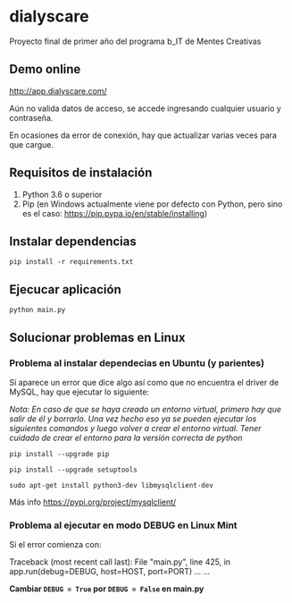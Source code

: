 # dialyscare

Proyecto final de primer año del programa b_IT de Mentes Creativas

## Demo online

http://app.dialyscare.com/

Aún no valida datos de acceso, se accede ingresando cualquier usuario y contraseña.

En ocasiones da error de conexión, hay que actualizar varias veces para que cargue.

## Requisitos de instalación

1. Python 3.6 o superior
2. Pip (en Windows actualmente viene por defecto con Python, pero sino es el caso: https://pip.pypa.io/en/stable/installing)


## Instalar dependencias

~~~~
pip install -r requirements.txt
~~~~

## Ejecucar aplicación
	
~~~~
python main.py
~~~~

## Solucionar problemas en Linux

### Problema al instalar dependecias en Ubuntu (y parientes)

Si aparece un error que dice algo así como que no encuentra el driver de MySQL, hay que ejecutar lo siguiente:

*Nota: En caso de que se haya creado un entorno virtual, primero hay que salir de él y borrarlo. Una vez hecho eso ya se pueden ejecutar los siguientes comandos y luego volver a crear el entorno virtual. Tener cuidado de crear el entorno para la versión correcta de python*

~~~~
pip install --upgrade pip
~~~~

~~~~
pip install --upgrade setuptools
~~~~

~~~~
sudo apt-get install python3-dev libmysqlclient-dev
~~~~

Más info https://pypi.org/project/mysqlclient/

### Problema al ejecutar en modo DEBUG en Linux Mint

Si el error comienza con:

Traceback (most recent call last):
  File "main.py", line 425, in <module>
    app.run(debug=DEBUG, host=HOST, port=PORT)
  ...
  ...

**Cambiar `DEBUG = True` por `DEBUG = False` en main.py**
